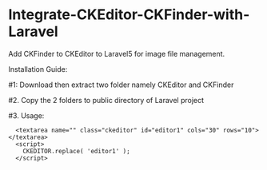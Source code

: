 # Integrate-CKEditor-CKFinder-with-Laravel
Add CKFinder to CKEditor to Laravel5 for image file management.

Installation Guide:

#1: Download then extract two folder namely CKEditor and CKFinder

#2. Copy the 2 folders to public directory of Laravel project

#3. Usage:

      <textarea name="" class="ckeditor" id="editor1" cols="30" rows="10"></textarea>
      <script>
        CKEDITOR.replace( 'editor1' );
      </script>
